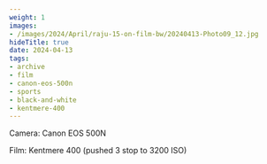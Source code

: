 ```yaml
---
weight: 1
images:
- /images/2024/April/raju-15-on-film-bw/20240413-Photo09_12.jpg
hideTitle: true
date: 2024-04-13
tags:
- archive
- film
- canon-eos-500n
- sports
- black-and-white
- kentmere-400
---
```


Camera: Canon EOS 500N

Film: Kentmere 400 (pushed 3 stop to 3200 ISO)